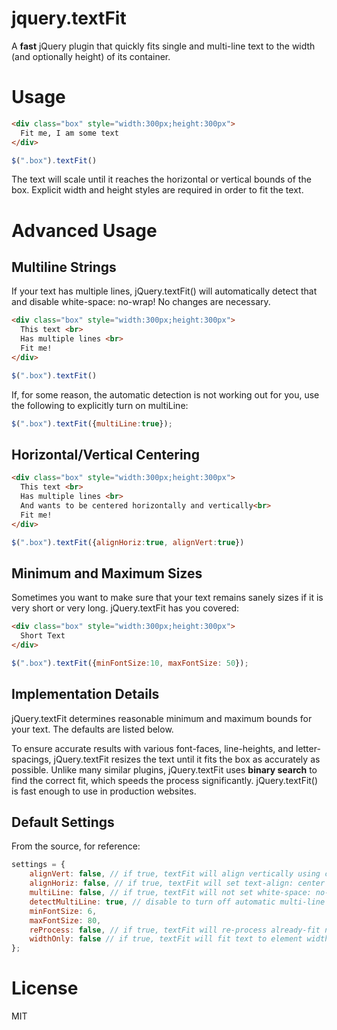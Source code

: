 jquery.textFit
==============

A **fast** jQuery plugin that quickly fits single and multi-line text to the width (and optionally height) of its container.

Usage
=====

```html
<div class="box" style="width:300px;height:300px">
  Fit me, I am some text
</div>
```

```javascript
$(".box").textFit()
```

The text will scale until it reaches the horizontal or vertical bounds of the box.
Explicit width and height styles are required in order to fit the text.

Advanced Usage
==============

Multiline Strings
-----------------

If your text has multiple lines, jQuery.textFit() will automatically detect that and disable white-space: no-wrap!
No changes are necessary.

```html
<div class="box" style="width:300px;height:300px">
  This text <br>
  Has multiple lines <br>
  Fit me!
</div>
```

```javascript
$(".box").textFit()
```

If, for some reason, the automatic detection is not working out for you, use the following to explicitly turn on
multiLine:

```javascript
$(".box").textFit({multiLine:true});
```

Horizontal/Vertical Centering
-----------------------------

```html
<div class="box" style="width:300px;height:300px">
  This text <br>
  Has multiple lines <br>
  And wants to be centered horizontally and vertically<br>
  Fit me!
</div>
```

```javascript
$(".box").textFit({alignHoriz:true, alignVert:true})
```

Minimum and Maximum Sizes
-------------------------

Sometimes you want to make sure that your text remains sanely sizes if it is very short or very long. jQuery.textFit
has you covered:

```html
<div class="box" style="width:300px;height:300px">
  Short Text
</div>
```

```javascript
$(".box").textFit({minFontSize:10, maxFontSize: 50});
```

Implementation Details
----------------------
jQuery.textFit determines reasonable minimum and maximum bounds for your text. The defaults are listed below.

To ensure accurate results with various font-faces, line-heights, and letter-spacings, jQuery.textFit resizes the text
until it fits the box as accurately as possible. Unlike many similar plugins, jQuery.textFit uses **binary search** to
find the correct fit, which speeds the process significantly. jQuery.textFit() is fast enough to use in production
websites.

Default Settings
----------------

From the source, for reference:

```javascript
settings = {
    alignVert: false, // if true, textFit will align vertically using css tables
    alignHoriz: false, // if true, textFit will set text-align: center
    multiLine: false, // if true, textFit will not set white-space: no-wrap
    detectMultiLine: true, // disable to turn off automatic multi-line sensing
    minFontSize: 6,
    maxFontSize: 80,
    reProcess: false, // if true, textFit will re-process already-fit nodes. Leave to 'false' for better performance
    widthOnly: false // if true, textFit will fit text to element width, regardless of text height
};
```

License
=======
MIT